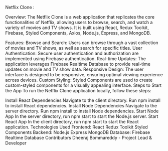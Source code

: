Netflix Clone :

Overview:
The Netflix Clone is a web application that replicates the core functionalities of Netflix, allowing users to browse, search, and watch a variety of movies and TV shows. It is built using React, Redux Toolkit, Firebase, Styled Components, Axios, Node.js, Express, and MongoDB.

Features:
Browse and Search: Users can browse through a vast collection of movies and TV shows, as well as search for specific titles.
User Authentication: Secure user authentication and authorization are implemented using Firebase authentication.
Real-time Updates: The application leverages Firebase Realtime Database to provide real-time updates on movie and TV show data.
Responsive Design: The user interface is designed to be responsive, ensuring optimal viewing experience across devices.
Custom Styling: Styled Components are used to create custom-styled components for a visually appealing interface.
Steps to Start the App
To run the Netflix Clone application locally, follow these steps:

Install React Dependencies
Navigate to the client directory.
Run npm install to install React dependencies.
Install Node Dependencies
Navigate to the server directory.
Run npm install to install Node dependencies.
Start Node App
In the server directory, run npm start to start the Node.js server.
Start React App
In the client directory, run npm start to start the React application.
Technologies Used
Frontend:
React
Redux Toolkit
Styled Components
Backend:
Node.js
Express
MongoDB
Database:
Firebase Realtime Database
Contributors
Dheeraj Bommareddy - Project Lead & Developer
